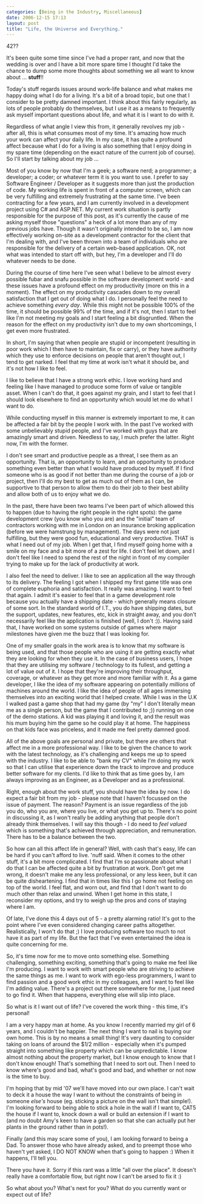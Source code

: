 ```yaml
---
categories: [Being in the Industry, Miscellaneous]
date: 2006-12-15 17:13
layout: post
title: "Life, the Universe and Everything."
---
```

42??

It's been quite some time since I've had a proper rant, and now that the wedding is over and I have a bit more spare time I thought I'd take the chance to dump some more thoughts about something we all want to know about ... <strong>stuff</strong>!!

Today's stuff regards issues around work-life balance and what makes me happy doing what I do for a living. It's a bit of a broad topic, but one that I consider to be pretty damned important. I think about this fairly regularly, as lots of people probably do themselves, but I use it as a means to frequently ask myself important questions about life, and what it is I want to do with it.

Regardless of what angle I view this from, it generally revolves my job - after all, this is what consumes most of my time. It's amazing how much your work can affect your daily life. In my case, it has quite a profound affect because what I do for a living is also something that I enjoy doing in my spare time (depending on the exact nature of the current job of course). So I'll start by talking about my job ...

Most of you know by now that I'm a geek; a software nerd; a programmer; a developer; a coder; or whatever term it is you want to use. I prefer to say Software Engineer / Developer as it suggests more than just the production of code. My working life is spent in front of a computer screen, which can be very fulfilling and extremely frustrating at the same time. I've been contracting for a few years, and I am currently involved in a development project using C# and ASP.NET. My current work situation is partly responsible for the purpose of this post, as it's currently the cause of me asking myself those "questions" a heck of a lot more than any of my previous jobs have. Though it wasn't originally intended to be so, I am now effectively working on-site as a development contractor for the client that I'm dealing with, and I've been thrown into a team of individuals who are responsible for the delivery of a certain web-based application. OK, not what was intended to start off with, but hey, I'm a developer and I'll do whatever needs to be done.

During the course of time here I've seen what I believe to be almost every possible fubar and snafu possible in the software development world - and these issues have a profound effect on my productivity (more on this in a moment). The effect on my productivity cascades down to my overall satisfaction that I get out of doing what I do. I personally feel the need to achieve something <em>every day</em>. While this might not be possible 100% of the time, it should be possible 99% of the time, and if it's not, then I start to feel like I'm not meeting my goals and I start feeling a bit disgruntled. When the reason for the effect on my productivity isn't due to my own shortcomings, I get even more frustrated.

In short, I'm saying that when people are stupid or incompetent (resulting in poor work which I then have to maintain, fix or carry), or they have authority which they use to enforce decisions on people that aren't thought out, I tend to get narked. I feel that my time at work isn't what it should be, and it's not how I like to feel.

I like to believe that I have a strong work ethic. I love working hard and feeling like I have managed to produce some form of value or tangible asset. When I can't do that, it goes against my grain, and I start to feel that I should look elsewhere to find an opportunity which would let me do what I want to do.

While conducting myself in this manner is extremely important to me, it can be affected a fair bit by the people I work with. In the past I've worked with some unbelievably stupid people, and I've worked with guys that are amazingly smart and driven. Needless to say, I much prefer the latter. Right now, I'm with the former.

I don't see smart and productive people as a threat, I see them as an opportunity. That is, an opportunity to learn, and an opportunity to produce something even better than what I would have produced by myself. If I find someone who is as good if not better than me during the course of a job or project, then I'll do my best to get as much out of them as I can, be supportive to that person to allow them to do their job to their best ability and allow both of us to enjoy what we do.

In the past, there have been two teams I've been part of which allowed this to happen (due to having the right people in the right spots): the game development crew (you know who you are) and the "initial" team of contractors working with me in London on an insurance broking application (before we were hamstrung by management). The days were not just fulfilling, but they were good fun, educational and very productive. THAT is what I need out of my job. When I get that, I find myself going home with a smile on my face and a bit more of a zest for life. I don't feel let down, and I don't feel like I need to spend the rest of the night in front of my compiler trying to make up for the lack of productivity at work.

I also feel the need to deliver. I like to see an application all the way through to its delivery. The feeling I got when I shipped my first game title was one of complete euphoria and satisfaction. It really was amazing. I want to feel that again. I admit it's easier to feel that in a game development role because you actually have a shipping date - which generally means closure of some sort. In the standard world of I.T., you do have shipping dates, but the support, updates, new features, etc, kick in straight away, and you don't necessarily feel like the application is finished (well, I don't :)). Having said that, I have worked on some systems outside of games where major milestones have given me the buzz that I was looking for.

One of my smaller goals in the work area is to know that my software is being used, and that those people who are using it are getting exactly what they are looking for when they use it. In the case of business users, I hope that they are utilising my software / technology to its fullest, and getting a lot of value out of it. I hope that they're improving their throughput, coverage, or whatever as they get more and more familiar with it. As a game developer, I like the idea of my software appearing on potentially <em>millions</em> of machines around the world. I like the idea of people of all ages immersing themselves into an exciting world that I helped create. While I was in the U.K I walked past a game shop that had my game (by "my" I don't literally mean me as a single person, but the game that I contributed to ;)) running on one of the demo stations. A kid was playing it and loving it, and the result was his mum buying him the game so he could play it at home. The happiness on that kids face was priceless, and it made me feel pretty damned good.

All of the above goals are personal and private, but there are others that affect me in a more professional way. I like to be given the chance to work with the latest technology, as it's challenging and keeps me up to speed with the industry. I like to be able to "bank my CV" while I'm doing my work so that I can utilise that experience down the track to improve and produce better software for my clients. I'd like to think that as time goes by, I am always improving as an Engineer, as a Developer and as a professional.

Right, enough about the work stuff, you should have the idea by now. I do expect a fair bit from my job - please note that I haven't focussed on the issue of payment. The reason? Payment is an issue regardless of the job you do, who you are, where you live, or what you get up to. There's no point in discussing it, as I won't really be adding anything that people don't already think themselves. I will say this though - I do need to <em>feel valued</em> which is something that's achieved through appreciation, and remuneration. There has to be a balance between the two.

So how can all this affect life in general? Well, with cash that's easy, life can be hard if you can't afford to live. 'nuff said. When it comes to the other stuff, it's a bit more complicated. I find that I'm so passionate about what I do that I can be affected quite a bit by frustration at work. Don't get me wrong, it doesn't make me any less professional, or any less keen, but it can be quite disheartening. I find that in times like this I go home not feeling on top of the world. I feel flat, and worn out, and find that I don't want to do much other than relax and unwind. When I get home in this state, I reconsider my options, and try to weigh up the pros and cons of staying where I am.

Of late, I've done this 4 days out of 5 - a pretty alarming ratio! It's got to the point where I've even considered changing career paths altogether. Realistically, I won't do that ;) I love producing software too much to not have it as part of my life. But the fact that I've even entertained the idea is quite concerning for me.

So, it's time now for me to move onto something else. Something challenging, something exciting, something that's going to make me feel like I'm producing. I want to work with smart people who are striving to achieve the same things as me. I want to work with ego-less programmers, I want to find passion and a good work ethic in my colleagues, and I want to feel like I'm adding value. There's a project out there somewhere for me, I just need to go find it. When that happens, everything else will slip into place.

So what is it I want out of life? I've covered the work thing - this time, it's personal!

I am a very happy man at home. As you know I recently married my girl of 6 years, and I couldn't be happier. The next thing I want to nail is buying our own home. This is by no means a small thing! It's very daunting to consider taking on loans of around the $1/2 million - especially when it's pumped straight into something like property which can be unpredictable. I know almost nothing about the property market, but I know enough to know that I don't know enough! That's something that I need to sort out. Then I need to know where's good and bad, what's good and bad, and whether or not now is the time to buy.

I'm hoping that by mid '07 we'll have moved into our own place. I can't wait to deck it a house the way I want to without the constraints of being in someone <em>else's</em> house (eg. sticking a picture on the wall isn't that simple!). I'm looking forward to being able to stick a hole in the wall if I want to, CAT5 the house if I want to, knock down a wall or build an extension if I want to (and no doubt Amy's keen to have a garden so that she can actually put her plants in the ground rather than in pots!).

Finally (and this may scare some of you), I am looking forward to being a Dad. To answer those who have already asked, and to preempt those who haven't yet asked, I DO NOT KNOW when that's going to happen :) When it happens, I'll tell you.

There you have it. Sorry if this rant was a little "all over the place". It doesn't really have a comfortable flow, but right now I can't be arsed to fix it :)

So what about you? What's next for you? What do you currently want or expect out of life?
